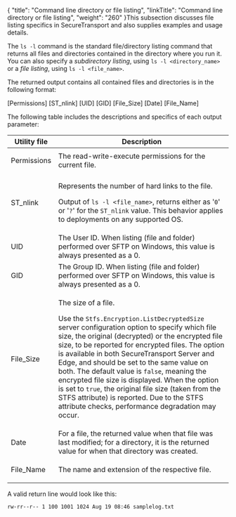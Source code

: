 {
    "title": "Command line directory or file listing",
    "linkTitle": "Command line directory or file listing",
    "weight": "260"
}This subsection discusses file listing specifics in <span class="mc-variable axway_variables.Component_Short_Name variable">SecureTransport</span> and also supplies examples and usage details.

The `ls -l` command is the standard file/directory listing command that returns all files and directories contained in the directory where you run it. You can also specify a *subdirectory listing*, using `ls -l <directory_name> `or a *file listing*, using `ls -l <file_name>`.

The returned output contains all contained files and directories is in the following format:

<span class="code">\[Permissions\] \[ST\_nlink\] \[UID\] \[GID\] \[File\_Size\] \[Date\] \[File\_Name\]</span>

The following table includes the descriptions and specifics of each output parameter:

<table>
   <thead>
      <tr>
<th class="HeadE-Column1-Header1">Utility file         </th>
<th class="HeadD-Column1-Header1">Description         </th>
      </tr>
   </thead>
   <tbody>
      <tr>
         <td><p><span class="code">Permissions</span></p>         </td>
         <td>The read-write-execute permissions for the current file.         </td>
      </tr>
      <tr>
         <td><p><span class="code">ST_nlink</span></p>         </td>
         <td><p>Represents the number of hard links to the file.</p>
<p>Output of <code>ls -l &lt;file_name&gt;</code>, returns either as '<code>0</code>' or '<code>?</code>' for the <code>ST_nlink</code> value. This behavior applies to deployments on any supported OS.</p>         </td>
      </tr>
      <tr>
         <td><p>UID</p>         </td>
         <td>The User ID. When listing (file and folder) performed over SFTP on Windows, this value is always presented as a 0.         </td>
      </tr>
      <tr>
         <td><p>GID</p>         </td>
         <td>The Group ID. When listing (file and folder) performed over SFTP on Windows, this value is always presented as a 0.         </td>
      </tr>
      <tr>
         <td><p>File_Size</p>         </td>
         <td><p>The size of a file.</p>
<p>Use the <code>Stfs.Encryption.ListDecryptedSize</code> server configuration option to specify which file size, the original (decrypted) or the encrypted file size, to be reported for encrypted files. The option is available in both SecureTransport Server and Edge, and should be set to the same value on both. The default value is <code>false</code>, meaning the encrypted file size is displayed. When the option is set to <code>true</code>, the original file size (taken from the STFS attribute) is reported. Due to the STFS attribute checks, performance degradation may occur.</p>         </td>
      </tr>
      <tr>
         <td><p>Date</p>         </td>
         <td>For a file, the returned value when that file was last modified; for a directory, it is the returned value for when that directory was created.         </td>
      </tr>
      <tr>
         <td><p>File_Name</p>         </td>
         <td>The name and extension of the respective file.         </td>
      </tr>
   </tbody>
</table>

A valid return line would look like this:



    rw-rr--r-- 1 100 1001 1024 Aug 19 08:46 samplelog.txt

 
